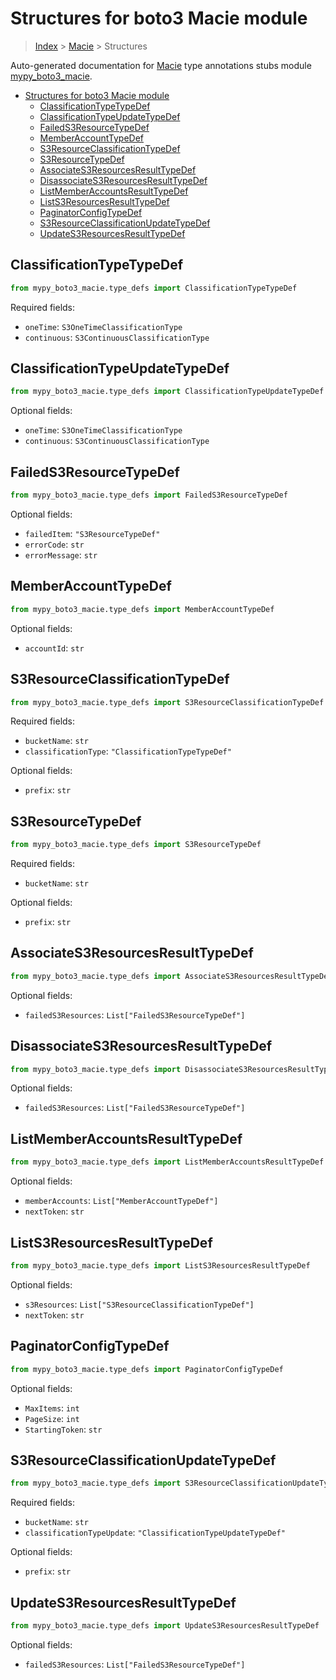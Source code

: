 # Structures for boto3 Macie module

> [Index](../index.md) > [Macie](./index.md) > Structures

Auto-generated documentation for [Macie](https://boto3.amazonaws.com/v1/documentation/api/latest/reference/services/macie.html#Macie)
type annotations stubs module [mypy_boto3_macie](https://pypi.org/project/mypy-boto3-macie/).

- [Structures for boto3 Macie module](#structures-for-boto3-macie-module)
  - [ClassificationTypeTypeDef](#classificationtypetypedef)
  - [ClassificationTypeUpdateTypeDef](#classificationtypeupdatetypedef)
  - [FailedS3ResourceTypeDef](#faileds3resourcetypedef)
  - [MemberAccountTypeDef](#memberaccounttypedef)
  - [S3ResourceClassificationTypeDef](#s3resourceclassificationtypedef)
  - [S3ResourceTypeDef](#s3resourcetypedef)
  - [AssociateS3ResourcesResultTypeDef](#associates3resourcesresulttypedef)
  - [DisassociateS3ResourcesResultTypeDef](#disassociates3resourcesresulttypedef)
  - [ListMemberAccountsResultTypeDef](#listmemberaccountsresulttypedef)
  - [ListS3ResourcesResultTypeDef](#lists3resourcesresulttypedef)
  - [PaginatorConfigTypeDef](#paginatorconfigtypedef)
  - [S3ResourceClassificationUpdateTypeDef](#s3resourceclassificationupdatetypedef)
  - [UpdateS3ResourcesResultTypeDef](#updates3resourcesresulttypedef)

## ClassificationTypeTypeDef

```python
from mypy_boto3_macie.type_defs import ClassificationTypeTypeDef
```


Required fields:
- `oneTime`: `S3OneTimeClassificationType`
- `continuous`: `S3ContinuousClassificationType`




## ClassificationTypeUpdateTypeDef

```python
from mypy_boto3_macie.type_defs import ClassificationTypeUpdateTypeDef
```




Optional fields:
- `oneTime`: `S3OneTimeClassificationType`
- `continuous`: `S3ContinuousClassificationType`


## FailedS3ResourceTypeDef

```python
from mypy_boto3_macie.type_defs import FailedS3ResourceTypeDef
```




Optional fields:
- `failedItem`: `"S3ResourceTypeDef"`
- `errorCode`: `str`
- `errorMessage`: `str`


## MemberAccountTypeDef

```python
from mypy_boto3_macie.type_defs import MemberAccountTypeDef
```




Optional fields:
- `accountId`: `str`


## S3ResourceClassificationTypeDef

```python
from mypy_boto3_macie.type_defs import S3ResourceClassificationTypeDef
```


Required fields:
- `bucketName`: `str`
- `classificationType`: `"ClassificationTypeTypeDef"`



Optional fields:
- `prefix`: `str`


## S3ResourceTypeDef

```python
from mypy_boto3_macie.type_defs import S3ResourceTypeDef
```


Required fields:
- `bucketName`: `str`



Optional fields:
- `prefix`: `str`


## AssociateS3ResourcesResultTypeDef

```python
from mypy_boto3_macie.type_defs import AssociateS3ResourcesResultTypeDef
```




Optional fields:
- `failedS3Resources`: `List["FailedS3ResourceTypeDef"]`


## DisassociateS3ResourcesResultTypeDef

```python
from mypy_boto3_macie.type_defs import DisassociateS3ResourcesResultTypeDef
```




Optional fields:
- `failedS3Resources`: `List["FailedS3ResourceTypeDef"]`


## ListMemberAccountsResultTypeDef

```python
from mypy_boto3_macie.type_defs import ListMemberAccountsResultTypeDef
```




Optional fields:
- `memberAccounts`: `List["MemberAccountTypeDef"]`
- `nextToken`: `str`


## ListS3ResourcesResultTypeDef

```python
from mypy_boto3_macie.type_defs import ListS3ResourcesResultTypeDef
```




Optional fields:
- `s3Resources`: `List["S3ResourceClassificationTypeDef"]`
- `nextToken`: `str`


## PaginatorConfigTypeDef

```python
from mypy_boto3_macie.type_defs import PaginatorConfigTypeDef
```




Optional fields:
- `MaxItems`: `int`
- `PageSize`: `int`
- `StartingToken`: `str`


## S3ResourceClassificationUpdateTypeDef

```python
from mypy_boto3_macie.type_defs import S3ResourceClassificationUpdateTypeDef
```


Required fields:
- `bucketName`: `str`
- `classificationTypeUpdate`: `"ClassificationTypeUpdateTypeDef"`



Optional fields:
- `prefix`: `str`


## UpdateS3ResourcesResultTypeDef

```python
from mypy_boto3_macie.type_defs import UpdateS3ResourcesResultTypeDef
```




Optional fields:
- `failedS3Resources`: `List["FailedS3ResourceTypeDef"]`

